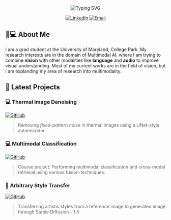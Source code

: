 <!-- Header Section -->
<div align="center">
  <img src="https://readme-typing-svg.demolab.com?font=Fira+Code&pause=1000&color=58A6FF&center=true&vCenter=true&width=435&lines=Hi+👋,+I'm+Rishie;Welcome+to+my+GitHub+Profile!" alt="Typing SVG" />

  [![LinkedIn](https://img.shields.io/badge/LinkedIn-0077B5?style=for-the-badge&logo=linkedin&logoColor=white)](https://linkedin.com/in/rishieraj)
  [![Email](https://img.shields.io/badge/Email-D14836?style=for-the-badge&logo=gmail&logoColor=white)](mailto:rraj27@umd.edu)
</div>

<!-- About Section -->
## 🧑💻 About Me
I am a grad student at the University of Maryland, College Park. My research interests are in the domain of Multimodal AI, where I am trying to combine **vision** with other modalities like **language** and **audio** to improve visual understanding. 
Most of my current works are in the field of vision, but I am explanding my area of research into multimodality.

## 🚀 Latest Projects

### 💻 Thermal Image Denoising
[![GitHub](https://img.shields.io/badge/GitHub-%23121011.svg?logo=github&logoColor=white)](https://github.com/rishieraj/thermal-image-denoising.git)
> Removing *fixed-pattern noise* in thermal images using a UNet-style autoencoder

### 💻 Multimodal Classification
[![GitHub](https://img.shields.io/badge/GitHub-%23121011.svg?logo=github&logoColor=white)](https://github.com/rishieraj/multimodal-classification.git)
> Course project: Performing multimodal classification and cross-modal retrieval using various fusion-techniques.

### 🤖 Arbitrary Style Transfer
[![GitHub](https://img.shields.io/badge/GitHub-%23121011.svg?logo=github&logoColor=white)](https://github.com/rishieraj/style-transfer.git)
> Transferring artistic styles from a reference image to generated image through Stable Diffusion - 1.5
